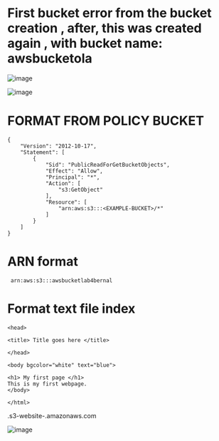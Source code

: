 
# First bucket error from the bucket creation , after, this was created  again , with bucket name: awsbucketola
![image](https://github.com/Fx2048/COMU_REDES/assets/131219987/54887920-3c0c-426a-a7de-4e713b160ed2)

![image](https://github.com/Fx2048/COMU_REDES/assets/131219987/5d3bf9ff-8090-4cc0-a98b-63bdf2f4306e)

# FORMAT FROM POLICY BUCKET 
````
{
    "Version": "2012-10-17",
    "Statement": [
        {
            "Sid": "PublicReadForGetBucketObjects",
            "Effect": "Allow",
            "Principal": "*",
            "Action": [
                "s3:GetObject"
            ],
            "Resource": [
                "arn:aws:s3:::<EXAMPLE-BUCKET>/*"
            ]
        }
    ]
}
````
# ARN format

```` arn:aws:s3:::awsbucketlab4bernal````

# Format text file index

````
<head>

<title> Title goes here </title>

</head>

<body bgcolor="white" text="blue">

<h1> My first page </h1> 
This is my first webpage.
</body>

</html>
````

<EXAMPLE-BUCKET>.s3-website-<REGION>.amazonaws.com

![image](https://github.com/Fx2048/COMU_REDES/assets/131219987/ad1f56e1-8a1d-4726-b8d1-ff077e7aa599)
